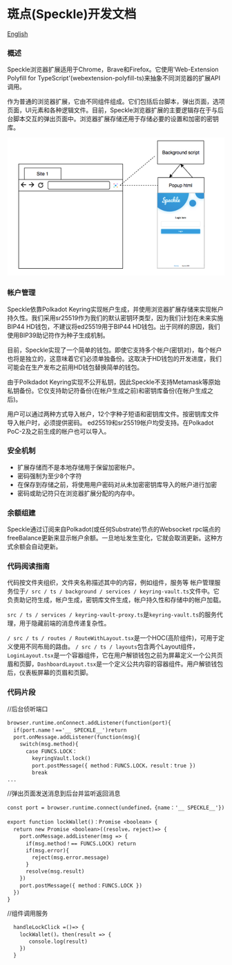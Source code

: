 # 斑点(Speckle)开发文档

[English](index.md)

### 概述

Speckle浏览器扩展适用于Chrome，Brave和Firefox。它使用'Web-Extension Polyfill for TypeScript'(webextension-polyfill-ts)来抽象不同浏览器的扩展API调用。

作为普通的浏览器扩展，它由不同组件组成。它们包括后台脚本，弹出页面，选项页面，UI元素和各种逻辑文件。目前，Speckle浏览器扩展的主要逻辑存在于与后台脚本交互的弹出页面中。浏览器扩展存储还用于存储必要的设置和加密的密钥库。

<p align ='center'> <img src ='Dataflow.jpg'> </p>

### 帐户管理

Speckle依靠Polkadot Keyring实现帐户生成，并使用浏览器扩展存储来实现帐户持久性。我们采用sr25519作为我们的默认密钥环类型，因为我们计划在未来实施BIP44 HD钱包，不建议将ed25519用于BIP44 HD钱包。出于同样的原因，我们使用BIP39助记符作为种子生成机制。

目前，Speckle实现了一个简单的钱包。即使它支持多个帐户(密钥对)，每个帐户也将是独立的，这意味着它们必须单独备份。这取决于HD钱包的开发进度，我们可能会在生产发布之前用HD钱包替换简单的钱包。

由于Polkdadot Keyring实现不公开私钥，因此Speckle不支持Metamask等原始私钥备份。它仅支持助记符备份(在帐户生成之前)和密钥库备份(在帐户生成之后)。

用户可以通过两种方式导入帐户，12个字种子短语和密钥库文件。按密钥库文件导入帐户时，必须提供密码。 ed25519和sr25519帐户均受支持。在Polkadot PoC-2及之前生成的帐户也可以导入。

### 安全机制

* 扩展存储而不是本地存储用于保留加密帐户。
* 密码强制为至少8个字符
* 在保存到存储之前，将使用用户密码对从未加密密钥库导入的帐户进行加密
* 密码或助记符只在浏览器扩展分配的内存中。

### 余额组建

Speckle通过订阅来自Polkadot(或任何Substrate)节点的Websocket rpc端点的freeBalance更新来显示帐户余额。一旦地址发生变化，它就会取消更新。这种方式余额会自动更新。

### 代码阅读指南

代码按文件夹组织，文件夹名称描述其中的内容，例如组件，服务等
帐户管理服务位于`/ src / ts / background / services / keyring-vault.ts`文件中。它负责助记符生成，帐户生成，密钥库文件生成，帐户持久性和存储中的帐户加载。

`src / ts / services / keyring-vault-proxy.ts`是`keyring-vault.ts`的服务代理，用于隐藏前端的消息传递复杂性。

`/ src / ts / routes / RouteWithLayout.tsx`是一个HOC(高阶组件)，可用于定义使用不同布局的路由。 `/ src / ts / layouts`包含两个Layout组件，`LoginLayout.tsx`是一个容器组件，它在用户解锁钱包之前为屏幕定义一个公共页眉和页脚，`DashboardLayout.tsx`是一个定义公共内容的容器组件。用户解锁钱包后，仪表板屏幕的页眉和页脚。

### 代码片段

//后台侦听端口
```
browser.runtime.onConnect.addListener(function(port){
  if(port.name！=='__ SPECKLE__')return
  port.onMessage.addListener(function(msg){
    switch(msg.method){
      case FUNCS.LOCK：
        keyringVault.lock()
        port.postMessage({ method：FUNCS.LOCK，result：true })
        break
...
```

//弹出页面发送消息到后台并监听返回消息
```
const port = browser.runtime.connect(undefined，{name：'__ SPECKLE__'})

export function lockWallet()：Promise <boolean> {
  return new Promise <boolean>((resolve，reject)=> {
    port.onMessage.addListener(msg => {
      if(msg.method！== FUNCS.LOCK) return
      if(msg.error){
        reject(msg.error.message)
      }
      resolve(msg.result)
    })
    port.postMessage({ method：FUNCS.LOCK })
  })
}
```

//组件调用服务
```
  handleLockClick =()=> {
    lockWallet()。then(result => {
       console.log(result)
    })
  }
```
